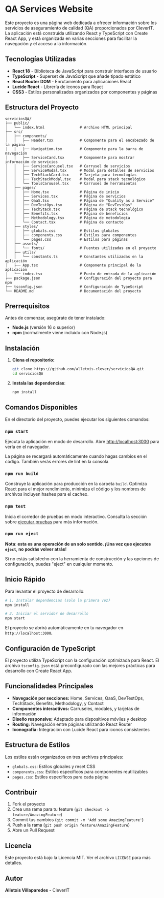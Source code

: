 # QA Services Website

Este proyecto es una página web dedicada a ofrecer información sobre los servicios de aseguramiento de calidad (QA) proporcionados por CleverIT. La aplicación está construida utilizando React y TypeScript con Create React App, y está organizada en varias secciones para facilitar la navegación y el acceso a la información.

## Tecnologías Utilizadas

- **React 18** - Biblioteca de JavaScript para construir interfaces de usuario
- **TypeScript** - Superset de JavaScript que añade tipado estático
- **React Router DOM** - Enrutamiento para aplicaciones React
- **Lucide React** - Librería de iconos para React
- **CSS3** - Estilos personalizados organizados por componentes y páginas

## Estructura del Proyecto

```
serviciosQA/
├── public/
│   └── index.html                # Archivo HTML principal
├── src/
│   ├── components/
│   │   ├── Header.tsx            # Componente para el encabezado de la página
│   │   ├── Navigation.tsx        # Componente para la barra de navegación
│   │   ├── ServiceCard.tsx       # Componente para mostrar información de servicios
│   │   ├── ServiceCarousel.tsx   # Carrusel de servicios
│   │   ├── ServiceModal.tsx      # Modal para detalles de servicios
│   │   ├── TechStackCard.tsx     # Tarjeta para tecnologías
│   │   ├── TechStackModal.tsx    # Modal para stack tecnológico
│   │   └── ToolsCarousel.tsx     # Carrusel de herramientas
│   ├── pages/
│   │   ├── Home.tsx              # Página de inicio
│   │   ├── Services.tsx          # Página de servicios
│   │   ├── QaaS.tsx              # Página de "Quality as a Service"
│   │   ├── DevTestOps.tsx        # Página de "DevTestOps"
│   │   ├── TechStack.tsx         # Página de stack tecnológico
│   │   ├── Benefits.tsx          # Página de beneficios
│   │   ├── Methodology.tsx       # Página de metodología
│   │   └── Contact.tsx           # Página de contacto
│   ├── styles/
│   │   ├── globals.css           # Estilos globales
│   │   ├── components.css        # Estilos para componentes
│   │   └── pages.css             # Estilos para páginas
│   ├── assets/
│   │   └── fonts/                # Fuentes utilizadas en el proyecto
│   ├── utils/
│   │   └── constants.ts          # Constantes utilizadas en la aplicación
│   ├── App.tsx                   # Componente principal de la aplicación
│   └── index.tsx                 # Punto de entrada de la aplicación
├── package.json                  # Configuración del proyecto para npm
├── tsconfig.json                 # Configuración de TypeScript
└── README.md                     # Documentación del proyecto
```

## Prerrequisitos

Antes de comenzar, asegúrate de tener instalado:

- **Node.js** (versión 16 o superior)
- **npm** (normalmente viene incluido con Node.js)

## Instalación

1. **Clona el repositorio:**
   ```bash
   git clone https://github.com/alletxis-clever/serviciosQA.git
   cd serviciosQA
   ```

2. **Instala las dependencias:**
   ```bash
   npm install
   ```

## Comandos Disponibles

En el directorio del proyecto, puedes ejecutar los siguientes comandos:

### `npm start`

Ejecuta la aplicación en modo de desarrollo.
Abre [http://localhost:3000](http://localhost:3000) para verla en el navegador.

La página se recargará automáticamente cuando hagas cambios en el código.
También verás errores de lint en la consola.

### `npm run build`

Construye la aplicación para producción en la carpeta `build`.
Optimiza React para el mejor rendimiento, minimiza el código y los nombres de archivos incluyen hashes para el cacheo.

### `npm test`

Inicia el corredor de pruebas en modo interactivo.
Consulta la sección sobre [ejecutar pruebas](https://facebook.github.io/create-react-app/docs/running-tests) para más información.

### `npm run eject`

**Nota: esta es una operación de un solo sentido. ¡Una vez que ejecutes `eject`, no podrás volver atrás!**

Si no estás satisfecho con la herramienta de construcción y las opciones de configuración, puedes "eject" en cualquier momento.

## Inicio Rápido

Para levantar el proyecto de desarrollo:

```bash
# 1. Instalar dependencias (solo la primera vez)
npm install

# 2. Iniciar el servidor de desarrollo
npm start
```

El proyecto se abrirá automáticamente en tu navegador en `http://localhost:3000`.

## Configuración de TypeScript

El proyecto utiliza TypeScript con la configuración optimizada para React. El archivo `tsconfig.json` está preconfigurado con las mejores prácticas para desarrollo con Create React App.

## Funcionalidades Principales

- **Navegación por secciones:** Home, Services, QaaS, DevTestOps, TechStack, Benefits, Methodology, y Contact
- **Componentes interactivos:** Carruseles, modales, y tarjetas de información
- **Diseño responsive:** Adaptado para dispositivos móviles y desktop
- **Routing:** Navegación entre páginas utilizando React Router
- **Iconografía:** Integración con Lucide React para iconos consistentes

## Estructura de Estilos

Los estilos están organizados en tres archivos principales:

- `globals.css`: Estilos globales y reset CSS
- `components.css`: Estilos específicos para componentes reutilizables
- `pages.css`: Estilos específicos para cada página

## Contribuir

1. Fork el proyecto
2. Crea una rama para tu feature (`git checkout -b feature/AmazingFeature`)
3. Commit tus cambios (`git commit -m 'Add some AmazingFeature'`)
4. Push a la rama (`git push origin feature/AmazingFeature`)
5. Abre un Pull Request

## Licencia

Este proyecto está bajo la Licencia MIT. Ver el archivo `LICENSE` para más detalles.

## Autor

**Alletxis Villaparedes** - CleverIT




